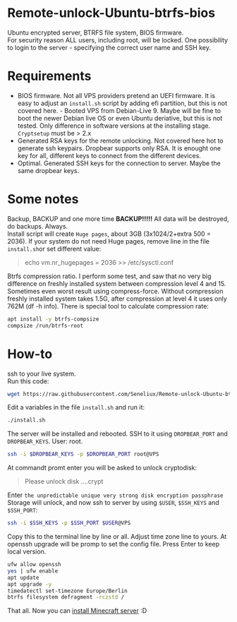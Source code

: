 # Remote-unlock-Ubuntu-btrfs-bios
Ubuntu encrypted server,  BTRFS file system, BIOS firmware.  
For security reason ALL users, including root, will be locked. One possibility to login to the server - specifying the correct user name and SSH key.

# Requirements
- BIOS firmware. Not all VPS providers pretend an UEFI firmware. It is easy to adjust an `install.sh` script by adding efi partition, but this is not covered here.  - Booted VPS from Debian-Live 9. Maybe will be fine to boot the newer Debian live OS  or even Ubuntu deriative, but this is not tested. Only difference in software versions at the installing stage. `Cryptsetup` must be > 2.x 
- Generated RSA keys for the remote unlocking. Not covered here hot to generate ssh keypairs. Dropbear supports only RSA. It is enought one key for all, different keys to connect from the different devices.
- Optimal. Generated SSH keys for the connection to server. Maybe the same dropbear keys.  

# Some notes
Backup, BACKUP and one more time **BACKUP!!!!!** All data will be destroyed, do backups. Always.  
Install script will create `Huge pages`, about 3GB (3x1024/2+extra 500 = 2036). If your system do not need Huge pages, remove line in the file `install.sh`or set different value:  
>echo vm.nr_hugepages = 2036 >> /etc/sysctl.conf  

Btrfs compression ratio. I perform some test, and saw that no very big difference on freshly installed system between compression level 4 and 15. Sometimes even worst result using compress-force. Without compression freshly installed system takes 1.5G, after compression at level 4 it uses only 762M (df -h info). There is special tool to calculate compression rate:
```bash
apt install -y btrfs-compsize
compsize /run/btrfs-root
```

# How-to
ssh to your live system.  
Run this code:
```bash
wget https://raw.githubusercontent.com/Seneliux/Remote-unlock-Ubuntu-btrfs-bios/main/install.sh && chmod +x install.sh
```
Edit a variables in the file `install.sh` and run it:
```bash
./install.sh
```
The server will be installed and rebooted. SSH to it using `DROPBEAR_PORT` and `DROPBEAR_KEYS`. User: root. 
```bash
ssh -i $DROPBEAR_KEYS -p $DROPBEAR_PORT root@VPS
```
At commandt promt enter you will be asked to unlock cryptodisk:  
> Please unlock disk ....crypt  

Enter `the unpredictable unique very strong disk encryption passphrase`  
Storage will unlock, and now ssh to server by using `$USER`, `$SSH_KEYS` and `$SSH_PORT`:  
```bash
ssh -i $SSH_KEYS -p $SSH_PORT $USER@VPS
```
Copy this to the terminal line by line or all. Adjust time zone line to yours. At openssh upgrade will be promp to set the config file. Press Enter to keep local version.
```bash
ufw allow openssh
yes | ufw enable
apt update
apt upgrade -y
timedatectl set-timezone Europe/Berlin
btrfs filesystem defragment -rczstd /
```
That all. Now you can [install Minecraft server](https://github.com/Seneliux/MinecraftSystemdUnit) :D
